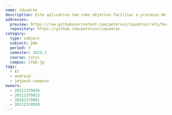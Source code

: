 ```yaml
---
name: iQuadras
description: Este aplicativo tem como objetivo facilitar o processo de reservar quadras de esporte.
addresses:
  preview: https://raw.githubusercontent.com/petersvc/iquadras/refs/heads/main/app/src/main/res/drawable/preview.png
  repository: https://github.com/petersvc/iquadras
category:
  type: subject
  subject: pdm
  period: 5
  semester: 2024.1
  course: cstsi
  campus: ifpb-jp
tags:
  - kt
  - android
  - jetpack-compose
owners:
  - 20221370036
  - 20211370023
  - 20201370001
  - 20212370020
---
```

